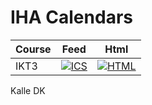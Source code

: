 # IHA Calendars
Course | Feed | Html
-------|------|-----
IKT3 | [![ICS](https://img.shields.io/badge/ICS-build-green.svg)](http://icalx.com/public/KalleDK/IKT3.ics) | [![HTML](https://img.shields.io/badge/HTML-build-green.svg)](http://icalx.com/public/KalleDK/IKT3)

Kalle DK
